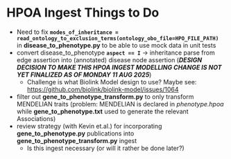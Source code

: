 # HPOA Ingest Things to Do

- Need to fix **`modes_of_inheritance = read_ontology_to_exclusion_terms(ontology_obo_file=HPO_FILE_PATH)`** in **disease_to_phenotype.py** to be able to use mock data in unit tests
- convert disease_to_phenotype **`aspect == I`** -> inheritance parse from edge assertion into (annotated) disease node assertion (**_DESIGN DECISION TO MAKE THIS HPOA INGEST MODELLING CHANGE IS NOT YET FINALIZED AS OF MONDAY 11 AUG 2025_**)
    - Challenge is what Biolink Model design to use? Maybe see: https://github.com/biolink/biolink-model/issues/1064
- filter out **gene_to_phenotype_transform.py** to only transform MENDELIAN traits (problem: MENDELIAN is declared in _phenotype.hpoa_ while **gene_to_phenotype.txt** used to generate the relevant Associations)
- review strategy (with Kevin et.al.) for incorporating **gene_to_phenotype.py** publications into **gene_to_phenotype_transform.py** ingest
    - Is this ingest necessary (or will it rather be done later?)